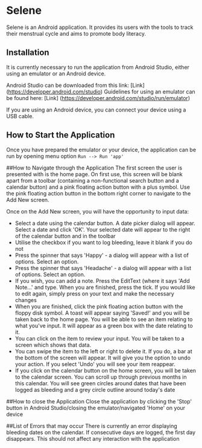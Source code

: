 # Selene

Selene is an Android application. It provides its users with the tools to track their menstrual cycle and aims
to promote body literacy.

## Installation

It is currently necessary to run the application from Android Studio, either using an emulator or an Android device.

Android Studio can be downloaded from this link: [Link] (https://developer.android.com/studio)
Guidelines for using an emulator can be found here: [Link] (https://developer.android.com/studio/run/emulator)

If you are using an Android device, you can connect your device using a USB cable.

## How to Start the Application
Once you have prepared the emulator or your device, the application can be run by opening menu option `Run --> Run 'app'`

##How to Navigate through the Application
The first screen the user is presented with is the home page. On first use, this screen will be blank apart from a toolbar (containing a
non-functional search button and a calendar button) and a pink floating action button with a plus symbol. Use the pink floating action
button in the bottom right corner to navigate to the Add New screen.

Once on the Add New screen, you will have the opportunity to input data:

* Select a date using the calendar button. A date picker dialog will appear. Select a date and click 'OK'. Your selected date will
appear to the right of the calendar button and in the toolbar
* Utilise the checkbox if you want to log bleeding, leave it blank if you do not
* Press the spinner that says 'Happy' - a dialog will appear with a list of options. Select an option.
* Press the spinner that says 'Headache' - a dialog will appear with a list of options. Select an option.
* If you wish, you can add a note. Press the EditText (where it says 'Add Note...' and type. When you are finished, press the tick.
    If you would like to edit again, simply press on your text and make the necessary changes
* When you are finished, click the pink floating action button with the floppy disk symbol. A toast will appear saying 'Saved!'
   and you will be taken back to the home page. You will be able to see an item relating to what you've input. It will appear
   as a green box with the date relating to it.
* You can click on the item to review your input. You will be taken to a screen which shows that data.
* You can swipe the item to the left or right to delete it. If you do, a bar at the bottom of the screen will appear.
    It will give you the option to undo your action. If you select 'Undo' you will see your item reappear.
* If you click on the calendar button on the home screen, you will be taken to the calendar screen. You can scroll up through
    previous months in this calendar. You will see green circles around dates that have been logged as bleeding and a grey
    circle outline around today's date

##How to close the Application
Close the application by clicking the 'Stop' button in Android Studio/closing the emulator/navigated 'Home' on your device

##List of Errors that may occur
There is currently an error displaying bleeding dates on the calendar. If consecutive days are logged, the first day
disappears. This should not affect any interaction with the application
